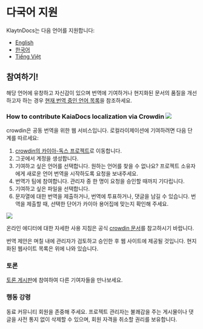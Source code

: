 # 다국어 지원

KlaytnDocs는 다음 언어를 지원합니다:

- [English](https://docs.kaia.io/)
- [한국어](https://docs.kaia.io/ko/)
- [Tiếng Việt](https://docs.kaia.io/vi/)

## 참여하기! <a href="#get-involved" id="get-involved"></a>

해당 언어에 유창하고 자신감이 있으며 번역에 기여하거나 현지화된 문서의 품질을 개선하고자 하는 경우 [현재 번역 중인 언어 목록](https://crowdin.com/project/klaytn-docs)을 참조하세요.

### How to contribute KaiaDocs localization via Crowdin [![](https://badges.crowdin.net/kaia-docs/localized.svg)](https://crowdin.com/project/kaia-docs) <a href="#how-to-contribute-kaiadocs-localization-via-crowdin-crowdin-https-badges-crowd" id="how-to-contribute-kaiadocs-localization-via-crowdin-crowdin-https-badges-crowd"></a>

crowdin은 공동 번역을 위한 웹 서비스입니다. 로컬라이제이션에 기여하려면 다음 단계를 따르세요:

1. [crowdin의 카이아-독스 프로젝트](https://crowdin.com/project/kaia-docs)로 이동합니다.
2. 그곳에서 계정을 생성합니다.
3. 기여하고 싶은 언어를 선택합니다. 원하는 언어를 찾을 수 없나요? 프로젝트 소유자에게 새로운 언어 번역을 시작하도록 요청을 보내주세요.
4. 번역가 팀에 참여합니다. 관리자 중 한 명이 요청을 승인할 때까지 기다립니다.
5. 기여하고 싶은 파일을 선택합니다.
6. 문자열에 대한 번역을 제출하거나, 번역에 투표하거나, 댓글을 남길 수 있습니다. 번역을 제출할 때, 선택한 단어가 카이아 용어집에 맞는지 확인해 주세요.

![](/img/misc/crowdin-editor.png)

온라인 에디터에 대한 자세한 사용 지침은 공식 [crowdin 문서](https://support.crowdin.com/online-editor/)를 참고하시기 바랍니다.

번역 제안은 며칠 내에 관리자가 검토하고 승인한 후 웹 사이트에 제공될 것입니다. 현지화된 웹사이트 목록은 위에 나와 있습니다.

### 토론 <a href="#discussion" id="discussion"></a>

[토론 게시판](https://crowdin.com/project/klaytn-docs/discussions)에 참여하여 다른 기여자들을 만나보세요.

### 행동 강령 <a href="#code-of-conduct" id="code-of-conduct"></a>

동료 커뮤니티 회원을 존중해 주세요. 프로젝트 관리자는 불쾌감을 주는 게시물이나 댓글을 사전 통지 없이 삭제할 수 있으며, 회원 자격을 취소할 권리를 보유합니다.
